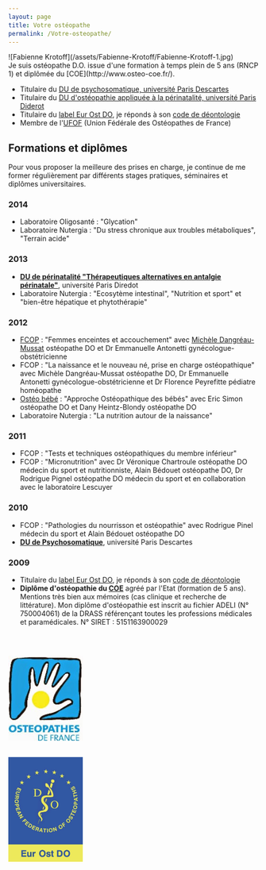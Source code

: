 ```yaml
---
layout: page
title: Votre ostéopathe
permalink: /Votre-osteopathe/
---
```


<div class="row">
  <div class="col-md-2" markdown="1">
  ![Fabienne Krotoff](/assets/Fabienne-Krotoff/Fabienne-Krotoff-1.jpg)
  </div>

  <div class="col-md-10" markdown="1">
  Je suis ostéopathe D.O. issue d'une formation à temps plein de 5 ans (RNCP 1) et diplômée du [COE](http://www.osteo-coe.fr/).

  - Titulaire du [DU de psychosomatique, université Paris Descartes](http://www.parisdescartes.fr/fre/FORMATION)
  - Titulaire du [DU d'ostéopathie appliquée à la périnatalité, université Paris Diderot](http://www.medecine.univ-paris-diderot.fr/index.php/formation-continue/du-di/liste-des-du-et-diu/item/173-osteopathie-acupuncture-et-homeopathie-appliquees-a-la-perinatalite)
  - Titulaire du [label Eur Ost DO](http://www.osteofrance.com/eur-ost-do/), je réponds à son [code de déontologie](http://www.osteofrance.com/assets/pdf/ufof_deontologie.pdf)
  - Membre de l'[UFOF](http://www.osteofrance.com/ufof/presentation/) (Union Fédérale des Ostéopathes de France)
  </div>
</div>

## Formations et diplômes

Pour vous proposer la meilleure des prises en charge, je continue de me former régulièrement par différents stages pratiques, séminaires et diplômes universitaires.

### 2014
- Laboratoire Oligosanté : "Glycation"
- Laboratoire Nutergia : "Du stress chronique aux troubles métaboliques", "Terrain acide"

### 2013
- **[DU de périnatalité "Thérapeutiques alternatives en antalgie périnatale"](http://www.medecine.univ-paris-diderot.fr/index.php/formation-continue/du-di/liste-des-du-et-diu/item/173-osteopathie-acupuncture-et-homeopathie-appliquees-a-la-perinatalite)**, université Paris Diredot
- Laboratoire Nutergia : "Ecosytème intestinal", "Nutrition et sport" et "bien-être hépatique et phytothérapie"

### 2012
- [FCOP](http://www.fcop-formation-osteopathe.fr/) : "Femmes enceintes et accouchement"
  avec [Michèle Dangréau-Mussat](http://micheledangreau-mussat.org/osteo.html) ostéopathe DO et Dr Emmanuelle Antonetti gynécologue-obstétricienne
- FCOP : "La naissance et le nouveau né, prise en charge ostéopathique"
  avec Michèle Dangréau-Mussat ostéopathe DO, Dr Emmanuelle Antonetti gynécologue-obstétricienne et Dr Florence Peyrefitte pédiatre homéopathe
- [Ostéo bébé](http://www.osteo-bebe.com/) : "Approche Ostéopathique des bébés"
  avec Eric Simon ostéopathe DO et Dany Heintz-Blondy ostéopathe DO
- Laboratoire Nutergia : "La nutrition autour de la naissance"

### 2011
- FCOP : "Tests et techniques ostéopathiques du membre inférieur"
- FCOP : "Micronutrition"
  avec Dr Véronique Chartroule ostéopathe DO médecin du sport et nutritionniste, Alain Bédouet ostéopathe DO, Dr Rodrigue Pignel ostéopathe DO médecin du sport
  et en collaboration avec le laboratoire Lescuyer

### 2010
- FCOP : "Pathologies du nourrisson et ostéopathie" avec Rodrigue Pinel médecin du sport et Alain Bédouet ostéopathe DO
- **[DU de Psychosomatique](http://www.parisdescartes.fr/fre/FORMATION)**, université Paris Descartes

### 2009
- Titulaire du [label Eur Ost DO](http://www.osteofrance.com/eur-ost-do/), je réponds à son [code de déontologie](http://www.osteofrance.com/assets/pdf/ufof_deontologie.pdf)
- **Diplôme d'ostéopathie du [COE](http://www.osteo-coe.fr/)** agréé par l'Etat (formation de 5 ans).
  Mentions très bien aux mémoires (cas clinique et recherche de littérature).
  Mon diplôme d'ostéopathie est inscrit au fichier ADELI (N° 750004061) de la DRASS référençant toutes les professions médicales et paramédicales.
  N° SIRET : 5151163900029

<div class="row" style="margin-top: 60px">
  <div class="col-md-2"></div>
  <div class="col-md-3" style="margin-bottom: 30px">
    <a href="http://www.osteofrance.com/ufof/presentation/">
      <img src="/assets/UFOF.jpg" alt="Union Fédérale des Ostéopathes de France" title="Union Fédérale des Ostéopathes de France">
    </a>
  </div>
  <div class="col-md-2"></div>
  <div class="col-md-3">
    <a href="http://www.efo.eu/portal/">
      <img src="/assets/Eur-Ost-DO.gif" alt="Label Eur Ost DO" title="Label Eur Ost DO">
    </a>
  </div>
  <div class="col-md-2"></div>
</div>
